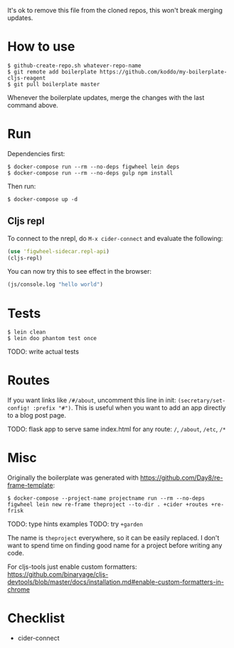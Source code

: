 
It's ok to remove this file from the cloned repos, this won't break merging updates.

# How to use

``` Shell
$ github-create-repo.sh whatever-repo-name
$ git remote add boilerplate https://github.com/koddo/my-boilerplate-cljs-reagent
$ git pull boilerplate master
```

Whenever the boilerplate updates, merge the changes with the last command above.


# Run

Dependencies first:

``` Shell
$ docker-compose run --rm --no-deps figwheel lein deps
$ docker-compose run --rm --no-deps gulp npm install
```

Then run:

``` Shell
$ docker-compose up -d
```

## Cljs repl

To connect to the nrepl, do `M-x cider-connect` and evaluate the following:

``` Clojure
(use 'figwheel-sidecar.repl-api)
(cljs-repl)
```

You can now try this to see effect in the browser:

``` Clojure
(js/console.log "hello world")
```


# Tests

``` Shell
$ lein clean
$ lein doo phantom test once

```

TODO: write actual tests


# Routes

If you want links like `/#/about`, uncomment this line in init: `(secretary/set-config! :prefix "#")`.
This is useful when you want to add an app directly to a blog post page.

TODO: flask app to serve same index.html for any route: `/`, `/about`, `/etc`, `/*`

# Misc

Originally the boilerplate was generated with <https://github.com/Day8/re-frame-template>:

``` Shell
$ docker-compose --project-name projectname run --rm --no-deps figwheel lein new re-frame theproject --to-dir . +cider +routes +re-frisk
```

TODO: type hints examples
TODO: try `+garden`

The name is `theproject` everywhere, so it can be easily replaced. I don't want to spend time on finding good name for a project before writing any code.

For cljs-tools just enable custom formatters: <https://github.com/binaryage/cljs-devtools/blob/master/docs/installation.md#enable-custom-formatters-in-chrome>

# Checklist

- cider-connect


